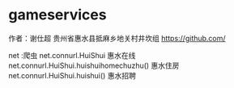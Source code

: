 # gameservices
作者：谢仕超
贵州省惠水县抵麻乡地关村井坎组
https://github.com/


net :爬虫
net.connurl.HuiShui  惠水在线
net.connurl.HuiShui.huishuihomechuzhu() 惠水住房
net.connurl.HuiShui.huishui() 惠水招聘
